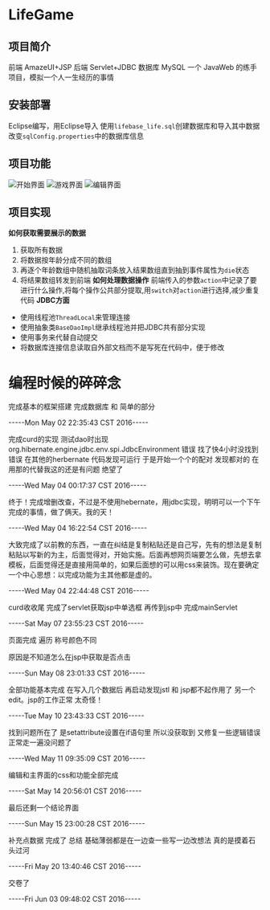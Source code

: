 # LifeGame
## 项目简介
前端  AmazeUI+JSP 后端 Servlet+JDBC 数据库 MySQL 
一个 JavaWeb 的练手项目，模拟一个人一生经历的事情
## 安装部署
Eclipse编写，用Eclipse导入
使用`lifebase_life.sql`创建数据库和导入其中数据
改变`sqlConfig.properties`中的数据库信息
## 项目功能
![开始界面](http://ww1.sinaimg.cn/large/91e80714gy1g0l7ll8hf0j212y0g1jrq.jpg)
![游戏界面](http://ww1.sinaimg.cn/large/91e80714gy1g0l7n0xf8uj21h90apgmx.jpg)
![编辑界面](http://ww1.sinaimg.cn/large/91e80714gy1g0l7nemkn6j21go0nm0wu.jpg)
## 项目实现
**如何获取需要展示的数据**
1. 获取所有数据
2. 将数据按年龄分成不同的数组
3. 再逐个年龄数组中随机抽取词条放入结果数组直到抽到事件属性为`die`状态
4. 将结果数组转发到前端
**如何处理数据操作**
前端传入的参数`action`中记录了要进行什么操作,将每个操作公共部分提取,用`switch`对`action`进行选择,减少重复代码
**JDBC方面**
- 使用线程池`ThreadLocal`来管理连接
- 使用抽象类`BaseDaoImpl`继承线程池并把JDBC共有部分实现
- 使用事务来代替自动提交
- 将数据库连接信息读取自外部文档而不是写死在代码中，便于修改

# 编程时候的碎碎念
完成基本的框架搭建 完成数据库 和 简单的部分 

-----Mon May 02 22:35:43 CST 2016-----



完成curd的实现 测试dao时出现org.hibernate.engine.jdbc.env.spi.JdbcEnvironment 错误 找了快4小时没找到错误 在其他的herbernate 代码发现可运行 于是开始一个个的配对 发现都对的 在用那的代替我这的还是有问题 绝望了

-----Wed May 04 00:17:37 CST 2016-----

终于！完成增删改查，不过是不使用hebernate，用jdbc实现，明明可以一个下午完成的事情，做了俩天。我的天！

-----Wed May 04 16:22:54 CST 2016-----

大致完成了以前教的东西，一直在纠结是复制粘贴还是自己写，先有的想法是复制粘贴以写新的为主，后面觉得对，开始实施。后面再想网页端要怎么做，先想去拿模板，后面觉得还是直接用简单的，如果后面想的可以用css来装饰。现在要确定一个中心思想：以完成功能为主其他都是虚的。

-----Wed May 04 22:44:48 CST 2016-----

curd收收尾
完成了servlet获取jsp中单选框 再传到jsp中
完成mainServlet

-----Sat May 07 23:55:23 CST 2016-----

页面完成 遍历 称号颜色不同 

原因是不知道怎么在jsp中获取是否点击

-----Sun May 08 23:01:33 CST 2016-----

全部功能基本完成 在写入几个数据后 再启动发现jstl 和 jsp都不起作用了 另一个edit。jsp的工作正常 太奇怪！

-----Tue May 10 23:43:33 CST 2016-----

找到问题所在了 是setattribute设置在if语句里 所以没获取到 
又修复一些逻辑错误 正常走一遍没问题了

-----Wed May 11 09:35:09 CST 2016-----

编辑和主界面的css和功能全部完成

-----Sat May 14 20:56:01 CST 2016-----

最后还剩一个结论界面

-----Sun May 15 23:00:28 CST 2016-----

补充点数据 完成了
总结 基础薄弱都是在一边查一些写一边改想法 真的是摸着石头过河 

-----Fri May 20 13:40:46 CST 2016-----

交卷了

-----Fri Jun 03 09:48:02 CST 2016-----
